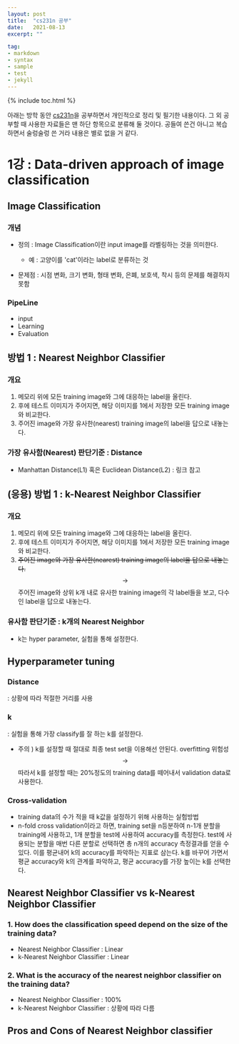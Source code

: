 ```yaml
---
layout: post
title:  "cs231n 공부"
date:   2021-08-13
excerpt: ""

tag:
- markdown 
- syntax
- sample
- test
- jekyll
---
```

{% include toc.html %}


아래는 방학 동안 [cs231n](http://cs231n.stanford.edu/)을 공부하면서 개인적으로 정리 및 필기한 내용이다. 그 외 공부할 때 사용한 자료들은 맨 하단 항목으로 분류해 둘 것이다. 공들여 쓴건 아니고 복습하면서 술렁술렁 쓴 거라 내용은 별로 없을 거 같다.
    
     
     
   
# 1강 : Data-driven approach of image classification
## Image Classification
### 개념
 * 정의 : Image Classification이란 input image를 라벨링하는 것을 의미한다.
    - 예 : 고양이를 'cat'이라는 label로 분류하는 것
 
 * 문제점 : 시점 변화, 크기 변화, 형태 변화, 은폐, 보호색, 착시 등의 문제를 해결하지 못함 
 
 
### PipeLine
* input
* Learning
* Evaluation

## 방법 1 : Nearest Neighbor Classifier
### 개요
1. 메모리 위에 모든 training image와 그에 대응하는 label을 올린다.
2. 후에 테스트 이미지가 주어지면, 해당 이미지를 1에서 저장한 모든 training image와 비교한다.
3. 주어진 image와 <ub>가장 유사한(nearest)</ub> training image의 label을 답으로 내놓는다.

### 가장 유사함(Nearest) 판단기준 : Distance
* Manhattan Distance(L1) 혹은 Euclidean Distance(L2)
 : 링크 참고

    
##  (응용) 방법 1 :  k-Nearest Neighbor Classifier
### 개요
1. 메모리 위에 모든 training image와 그에 대응하는 label을 올린다.  
2. 후에 테스트 이미지가 주어지면, 해당 이미지를 1에서 저장한 모든 training image와 비교한다.  
3. ~~주어진 image와 가장 유사한(nearest) training image의 label을 답으로 내놓는다.~~
    $$\rightarrow$$ 주어진 image와 상위 k개 내로 유사한 training image의 각 label들을 보고, 다수인 label을 답으로 내놓는다.

### 유사함 판단기준 : k개의 Nearest Neighbor
* k는 hyper parameter, 실험을 통해 설정한다.

## Hyperparameter tuning
### Distance
: 상황에 따라 적절한 거리를 사용

### k
: 실험을 통해 가장 classify를 잘 하는 k를 설정한다.
* 주의 ) <URed>k를 설정할 때 절대로 최종 test set을 이용해선 안된다.</URed> overfitting 위험성
$$\rightarrow$$  따라서 k를 설정할 때는 20%정도의 training data를 떼어내서 validation data로 사용한다.
    
### Cross-validation
* training data의 수가 적을 때 k값을 설정하기 위해 사용하는 실험방법
* n-fold cross validation이라고 하면, training set을 n등분하여 n-1개 분할을 training에 사용하고, 1개 분할을 test에 사용하여 accuracy를 측정한다. test에 사용되는 분할을 매번 다른 분할로 선택하면 총 n개의 accuracy 측정결과를 얻을 수 있다. 이를 평균내어 k의 accuracy를 파악하는 지표로 삼는다. k를 바꾸어 가면서 평균 accuracy와 k의 관계를 파악하고, 평균 accuracy를 가장 높이는 k를 선택한다.

## Nearest Neighbor Classifier  vs   k-Nearest Neighbor Classifier
### 1. How does the classification speed depend on the size of the training data?
* Nearest Neighbor Classifier
: Linear
* k-Nearest Neighbor Classifier
: Linear
  
### 2. What is the accuracy of the nearest neighbor classifier on the training data?
* Nearest Neighbor Classifier
: 100%
* k-Nearest Neighbor Classifier
: 상황에 따라 다름

## Pros and Cons of Nearest Neighbor classifier

